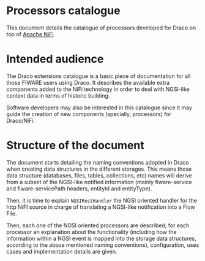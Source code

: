 # Processors catalogue

This document details the catalogue of processors developed for Draco on top of [Apache NiFi](https://nifi.apache.org/).

# Intended audience

The Draco extensions catalogue is a basic piece of documentation for all those FIWARE users using Draco. It describes
the available extra components added to the NiFi technology in order to deal with NGSI-like context data in terms of
historic building.

Software developers may also be interested in this catalogue since it may guide the creation of new components
(specially, processors) for Draco/NiFi.

# Structure of the document

The document starts detailing the naming conventions adopted in Draco when creating data structures in the different
storages. This means those data structure (databases, files, tables, collections, etc) names will derive from a subset
of the NGSI-like notified information (mainly fiware-service and fiware-servicePath headers, entityId and entityType).

Then, it is time to explain `NGSIRestHandler` the NGSI oriented handler for the http NiFI source in charge of
translating a NGSI-like notification into a Flow File.

Then, each one of the NGSI oriented processors are described; for each processor an explanation about the functionality
(including how the information within a NGSI event is mapped into the storage data structures, according to the above
mentioned naming conventions), configuration, uses cases and implementation details are given.
